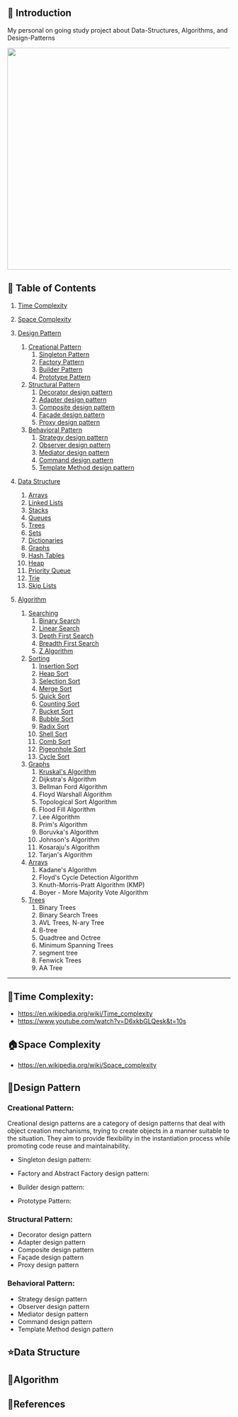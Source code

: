 
## 🚀 Introduction

My personal on going study project about Data-Structures, Algorithms, and Design-Patterns 

<p align="center">
  <img src = "https://png.pngtree.com/png-vector/20221021/ourlarge/pngtree-tiny-cute-children-learning-coding-png-image_6334852.png" width=700 height=500>
</p>

## 🚩 Table of Contents
1. [Time Complexity](#time-complexity)
2. [Space Complexity](#space-complexity)
3. [Design Pattern](#design-pattern)
   1. [Creational Pattern](#creational-pattern)
      1. [Singleton Pattern](#singleton-pattern)
      2. [Factory Pattern](#factory-pattern)
      3. [Builder Pattern](#builder-pattern)
      4. [Prototype Pattern](prototype-pattern)
   2. [Structural Pattern](#structural-pattern)
      1. [Decorator design pattern](url)
      2. [Adapter design pattern](url)
      3. [Composite design pattern](url)
      4. [Façade design pattern](url)
      5. [Proxy design pattern](url)
   4. [Behavioral Pattern](#behavioral-pattern)
      1. [Strategy design pattern](url)
      2. [Observer design pattern](url)
      3. [Mediator design pattern](url)
      4. [Command design pattern](url)
      5. [Template Method design pattern](url)
      
4. [Data Structure](#data-structure)
    1. [Arrays](arrays)
    2. [Linked Lists](linked-lists)
    3. [Stacks](stacks)
    4. [Queues](queues)
    5. [Trees](trees)
    6. [Sets](sets)
    7. [Dictionaries](dictionaries)
    8. [Graphs](graphs)
    9. [Hash Tables](hash-tables)
    10. [Heap](eap)
    11. [Priority Queue](priority-queue)
    12. [Trie](trie)
    13. [Skip Lists](skip-lists) 
             
5. [Algorithm](#algorithm)
    1. [Searching](#searching)
         1. [Binary Search](url)
         2. [Linear Search](url)
         3. [Depth First Search](url)
         4. [Breadth First Search](url)
         5. [Z Algorithm](url)
    2. [Sorting](sorting)
         1. [Insertion Sort](url)
         2. [Heap Sort](url)
         3. [Selection Sort](url)
         4. [Merge Sort](url)
         5. [Quick Sort](url)
         6. [Counting Sort](url)
         7. [Bucket Sort](url)
         8. [Bubble Sort](url)
         9. [Radix Sort](url)
         10. [Shell Sort](url)
         11. [Comb Sort](url)
         12. [Pigeonhole Sort](url)
         13. [Cycle Sort](url)
    3. [Graphs](graph)
         1. [Kruskal's Algorithm](url)
         2. Dijkstra's Algorithm
         3. Bellman Ford Algorithm
         4. Floyd Warshall Algorithm
         5. Topological Sort Algorithm
         6. Flood Fill Algorithm
         7. Lee Algorithm
         8. Prim's Algorithm
         9. Boruvka's Algorithm
         10. Johnson's Algorithm
         11. Kosaraju's Algorithm
         12. Tarjan's Algorithm
    4. [Arrays](url)
          1. Kadane's Algorithm
          2. Floyd's Cycle Detection Algorithm
          3. Knuth-Morris-Pratt Algorithm (KMP)
          4. Boyer - More Majority Vote Algorithm
    5. [Trees](trees)
          1. Binary Trees
          2. Binary Search Trees
          3. AVL Trees, N-ary Tree
          4. B-tree
          5. Quadtree and Octree
          6. Minimum Spanning Trees
          7. segment tree
          8. Fenwick Trees
          9. AA Tree

***

## 🧭Time Complexity:
 - https://en.wikipedia.org/wiki/Time_complexity
 - https://www.youtube.com/watch?v=D6xkbGLQesk&t=10s
 

## 🏠Space Complexity
- https://en.wikipedia.org/wiki/Space_complexity



## 🏁Design Pattern
  ### Creational Pattern:
   Creational design patterns are a category of design patterns that deal with object creation mechanisms, trying to create objects in a manner suitable to the situation. 
They aim to provide flexibility in the instantiation process while promoting code reuse and maintainability.

   - Singleton design pattern:
     
     
   - Factory and Abstract Factory design pattern:
     
   - Builder design pattern:
     
   - Prototype Pattern:

     
  ### Structural Pattern:
   - Decorator design pattern
   - Adapter design pattern
   - Composite design pattern
   - Façade design pattern
   - Proxy design pattern
  ### Behavioral Pattern:
   - Strategy design pattern
   - Observer design pattern
   - Mediator design pattern
   - Command design pattern
   - Template Method design pattern


## ⭐Data Structure

## 🤖Algorithm


## 📜References

